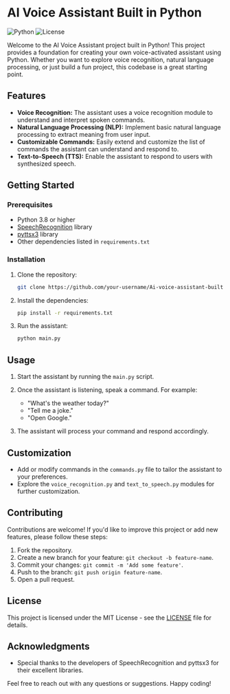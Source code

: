 # AI Voice Assistant Built in Python

![Python](https://img.shields.io/badge/python-v3.8%2B-blue)
![License](https://img.shields.io/badge/license-MIT-green)

Welcome to the AI Voice Assistant project built in Python! This project provides a foundation for creating your own voice-activated assistant using Python. Whether you want to explore voice recognition, natural language processing, or just build a fun project, this codebase is a great starting point.

## Features

- **Voice Recognition:** The assistant uses a voice recognition module to understand and interpret spoken commands.
- **Natural Language Processing (NLP):** Implement basic natural language processing to extract meaning from user input.
- **Customizable Commands:** Easily extend and customize the list of commands the assistant can understand and respond to.
- **Text-to-Speech (TTS):** Enable the assistant to respond to users with synthesized speech.

## Getting Started

### Prerequisites

- Python 3.8 or higher
- [SpeechRecognition](https://pypi.org/project/SpeechRecognition/) library
- [pyttsx3](https://pypi.org/project/pyttsx3/) library
- Other dependencies listed in `requirements.txt`

### Installation

1. Clone the repository:

   ```bash
   git clone https://github.com/your-username/Ai-voice-assistant-built-in-python.git
   ```

2. Install the dependencies:

   ```bash
   pip install -r requirements.txt
   ```

3. Run the assistant:

   ```bash
   python main.py
   ```

## Usage

1. Start the assistant by running the `main.py` script.

2. Once the assistant is listening, speak a command. For example:
   - "What's the weather today?"
   - "Tell me a joke."
   - "Open Google."

3. The assistant will process your command and respond accordingly.

## Customization

- Add or modify commands in the `commands.py` file to tailor the assistant to your preferences.
- Explore the `voice_recognition.py` and `text_to_speech.py` modules for further customization.

## Contributing

Contributions are welcome! If you'd like to improve this project or add new features, please follow these steps:

1. Fork the repository.
2. Create a new branch for your feature: `git checkout -b feature-name`.
3. Commit your changes: `git commit -m 'Add some feature'`.
4. Push to the branch: `git push origin feature-name`.
5. Open a pull request.

## License

This project is licensed under the MIT License - see the [LICENSE](LICENSE) file for details.

## Acknowledgments

- Special thanks to the developers of SpeechRecognition and pyttsx3 for their excellent libraries.

Feel free to reach out with any questions or suggestions. Happy coding!
